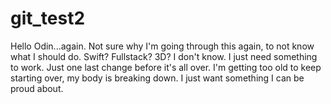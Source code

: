 # git_test2
Hello Odin...again. Not sure why I'm going through this again,
to not know what I should do.
Swift? Fullstack? 3D? I don't know. I just need something to work. Just one last change before it's all over.
I'm getting too old to keep starting over, my body is breaking down. I just want something I can be proud about. 